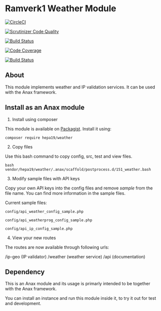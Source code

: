 # Ramverk1 Weather Module

[![CircleCI](https://circleci.com/gh/heidipatja/ramverk1-weather-module.svg?style=svg)](https://circleci.com/gh/heidipatja/ramverk1-weather-module)

[![Scrutinizer Code Quality](https://scrutinizer-ci.com/g/heidipatja/ramverk1-weather-module/badges/quality-score.png?b=main)](https://scrutinizer-ci.com/g/heidipatja/ramverk1-weather-module/?branch=main)

[![Build Status](https://scrutinizer-ci.com/g/heidipatja/ramverk1-weather-module/badges/build.png?b=main)](https://scrutinizer-ci.com/g/heidipatja/ramverk1-weather-module/build-status/main)

[![Code Coverage](https://scrutinizer-ci.com/g/heidipatja/ramverk1-weather-module/badges/coverage.png?b=main)](https://scrutinizer-ci.com/g/heidipatja/ramverk1-weather-module/?branch=main)

[![Build Status](https://travis-ci.com/heidipatja/ramverk1-weather-module.svg?branch=master)](https://travis-ci.com/heidipatja/ramverk1-weather-module)

## About

This module implements weather and IP validation services. It can be used with the Anax framework.

## Install as an Anax module

1. Install using composer

This module is available on [Packagist](https://packagist.org/packages/hepa19/weather). Install it using:

```
composer require hepa19/weather
```

2. Copy files

Use this bash command to copy config, src, test and view files.

```
bash vendor/hepa19/weather/.anax/scaffold/postprocess.d/151_weather.bash
```

3. Modify sample files with API keys

Copy your own API keys into the config files and remove *sample* from the file name. You can find more information in the sample files.

Current sample files:

```
config/api_weather_config_sample.php
```

```
config/api_weatherprog_config_sample.php
```

```
config/api_ip_config_sample.php
```

4. View your new routes

The routes are now available through following urls:

/ip-geo (IP validator)
/weather (weather service)
/api (documentation)



Dependency
------------------

This is an Anax module and its usage is primarly intended to be together with the Anax framework.

You can install an instance and run this module inside it, to try it out for test and development.
